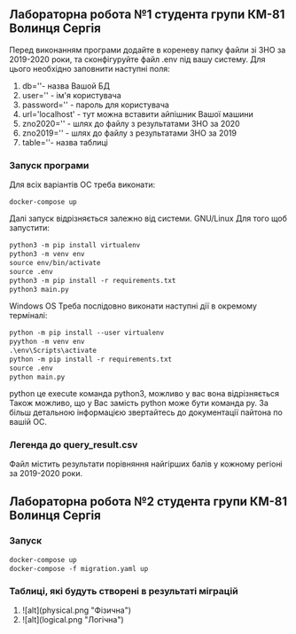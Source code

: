 <h2>Лабораторна робота №1 студента групи КМ-81 Волинця Сергія</h2>

<p>Перед виконанням програми додайте в кореневу папку файли зі ЗНО за 
2019-2020 роки, та сконфігуруйте файл .env під вашу систему.
Для цього необхідно заповнити наступні поля:</p>
<ol>
  <li>db=''- назва Вашой БД</li>
  <li>user='' - ім'я користувача</li>
  <li>password='' - пароль для користувача</li>
  <li>url='localhost' - тут можна вставити айпішник Вашої машини</li>
  <li>zno2020='' - шлях до файлу з результатами ЗНО за 2020</li>
  <li>zno2019='' - шлях до файлу з результатами ЗНО за 2019</li>
  <li>table=''- назва таблиці</li>
 </ol>

<h3>Запуск програми</h3>
<p>Для всіх варіантів ОС треба виконати:</p>

```
docker-compose up
```

Далі запуск відрізняється залежно від системи. GNU/Linux Для того щоб запустити:
```
python3 -m pip install virtualenv
python3 -m venv env
source env/bin/activate
source .env
python3 -m pip install -r requirements.txt
python3 main.py
```

Windows OS Треба послідовно виконати наступні дії в окремому терміналі:
```
python -m pip install --user virtualenv
pyython -m venv env
.\env\Scripts\activate
python -m pip install -r requirements.txt
source .env
python main.py
```
<p>python це execute команда python3, можливо у вас вона відрізняється
Також можливо, що у Вас замість python може бути команда py. За більш детальною
інформацією звертайтесь до документації пайтона по вашій ОC.</p>

<h3>Легенда до query_result.csv</h3>
Файл містить результати порівняння найгірших балів у кожному регіоні за 2019-2020
роки.

<h2>Лабораторна робота №2 студента групи КМ-81 Волинця Сергія</h2>
<h3>Запуск</h3>

```
docker-compose up
docker-compose -f migration.yaml up
```

<h3>Таблиці, які будуть створені в результаті міграцій</h3>
<ol>
  <li>![alt](physical.png "Фізична")</li>
  <li>![alt](logical.png "Логічна")</li>
</ol>

